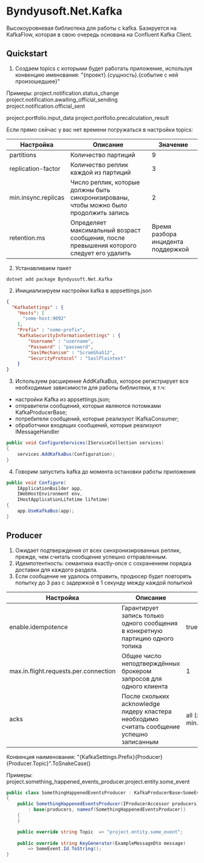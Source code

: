 # Byndyusoft.Net.Kafka

Высокоуровневая библиотека для работы с kafka. 
Базируется на KafkaFlow, которая в свою очередь основана на Confluent Kafka Client.

## Quickstart

1. Создаем topics с которыми будет работать приложение, используя конвенцию именования:
"{проект}.{сущность}.{событие с ней произошедшее}"

Примеры:
project.notification.status_change
project.notification.awaiting_official_sending
project.notification.official_sent

project.portfolio.input_data
project.portfolio.precalculation_result

Если прямо сейчас у вас нет времени погружаться в настройки topics:

| Настройка           | Описание           | Значение            				| 
| ------------------- | ------------------ | -----------------------------------| 
| partitions          | Количество партиций| 9                   				|     
| replication-factor  | Количество реплик каждой из партиций| 3                 |        
| min.insync.replicas | Число реплик, которые должны быть синхронизированы, чтобы можно было продолжить запись| 2 |          
| retention.ms        | Определяет максимальный возраст сообщения, после превышения которого следует его удалить | Время разбора инцидента поддержкой |

2. Устанавливаем пакет 
```shell
dotnet add package Byndyusoft.Net.Kafka
```

2. Инициализируем настройки kafka в appsettings.json
```json
{
  "KafkaSettings" : {
    "Hosts": [
      "some-host:9092"
    ],
    "Prefix" : "some-prefix",
	"KafkaSecurityInformationSettings" : {
		"Username" : "username",
		"Password" : "password",
		"SaslMechanism" : "ScramSha512",
		"SecurityProtocol" : "SaslPlaintext"
	}
}
```

3. Используем расширение AddKafkaBus, которое регистрирует все необходимые зависимости для работы библиотеки, в т.ч:
- настройки Kafka из appsettings.json;
- отправители сообщений, которые являются потомками KafkaProducerBase;
- потребители сообщений, которые реализуют IKafkaConsumer;
- обработчики входящих сообщений, которые реализуют IMessageHandler
```c#
public void ConfigureServices(IServiceCollection services)
{
	services.AddKafkaBus(Configuration);
}
```

4. Говорим запустить kafka до момента остановки работы приложения
```c#
public void Configure(
    IApplicationBuilder app,
    IWebHostEnvironment env,
    IHostApplicationLifetime lifetime)
{
	app.UseKafkaBus(app);
}
```

## Producer

1. Ожидает подтверждения от всех синхронизированных реплик, прежде, чем считать сообщение успешно отправленным. 
2. Идемпотентность: cемантика exactly-once с сохранением порядка доставки для каждого раздела.
3. Если сообщение не удалось отправить, продюсер будет повторять попытку до 3 раз с задержкой в 1 секунду между каждой попыткой

| Настройка           | Описание           | Значение            				| 
| ------------------- | ------------------ | -----------------------------------| 
| enable.idempotence  | Гарантирует запись только одного сообщения в конкретную партицию одного топика | true |     
| max.in.flight.requests.per.connection | Общее число неподтверждённых брокером запросов для одного клиента | 1 |        
| acks                | После скольких acknowledge лидеру кластера необходимо считать сообщение успешно записанным               | all (значение из min.insync.replicas) | 

Конвенция наименования: 
"{KafkaSettings.Prefix}{Producer}{Producer.Topic}".ToSnakeCase()

Примеры:
project.something_happened_events_producer.project.entity.some_event

```c#
public class SomethingHappenedEventsProducer : KafkaProducerBase<SomeEvent>
{
    public SomethingHappenedEventsProducer(IProducerAccessor producers) 
		: base(producers, nameof(SomethingHappenedEventsProducer))
    {
    }

    public override string Topic  => "project.entity.some_event";
    
    public override string KeyGenerator(ExampleMessageDto message)
		=> SomeEvent.Id.ToString();
}
```